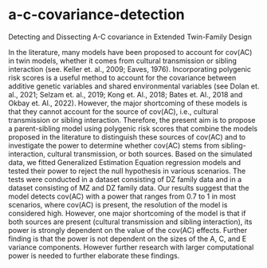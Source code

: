 # a-c-covariance-detection
Detecting and Dissecting A-C covariance in Extended Twin-Family Design

In the literature, many models have been proposed to account for cov(AC) in twin models,
whether it comes from cultural transmission or sibling interaction (see. Keller et. al., 2009;
Eaves, 1976). Incorporating polygenic risk scores is a useful method to
account for the covariance between additive genetic variables and shared environmental
variables (see Dolan et. al., 2021; Selzam et. al., 2019; Kong et. Al., 2018; Bates et. Al., 2018
and Okbay et. Al., 2022). However, the major shortcoming of these models is that they cannot
account for the source of cov(AC), i.e., cultural transmission or sibling interaction. Therefore,
the present aim is to propose a parent-sibling model using polygenic risk scores that combine
the models proposed in the literature to distinguish these sources of cov(AC) and to investigate
the power to determine whether cov(AC) stems from sibling-interaction, cultural transmission,
or both sources. Based on the simulated data, we fitted Generalized Estimation Equation
regression models and tested their power to reject the null hypothesis in various scenarios. The
tests were conducted in a dataset consisting of DZ family data and in a dataset consisting of
MZ and DZ family data. Our results suggest that the model detects cov(AC) with a power that
ranges from 0.7 to 1 in most scenarios, where cov(AC) is present, the resolution of the model
is considered high. However, one major shortcoming of the model is that if both sources are
present (cultural transmission and sibling interaction), its power is strongly dependent on the
value of the cov(AC) effects. Further finding is that the power is not dependent on the sizes of
the A, C, and E variance components. However further research with larger computational
power is needed to further elaborate these findings.
